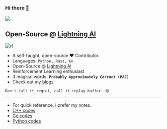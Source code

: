### Hi there 👋

![](https://komarev.com/ghpvc/?username=deependujha&color=green)

## Open-Source @ [Lightning AI](https://lightning.ai)

![rl](./rl.gif)

- A self-taught, open-source ❤️ Contributor.
- Languages: `Python, Rust, Go`
- Open-Source @ [Lightning AI](https://lightning.ai)
- Reinforcement Learning enthusiast
- 3 magical words: **`Probably Approximately Correct (PAC)`**
- Check out my [blogs](https://deependujha.github.io/blog)

```txt
Don't call it regret, call it replay buffer. 😉
```

---

- For quick reference, I prefer my notes.
- [C++ codes](https://deependujha.github.io/cpp-codes)
- [Go codes](https://deependujha.github.io/go-codes)
- [Python codes](https://deependujha.github.io/python-codes)
